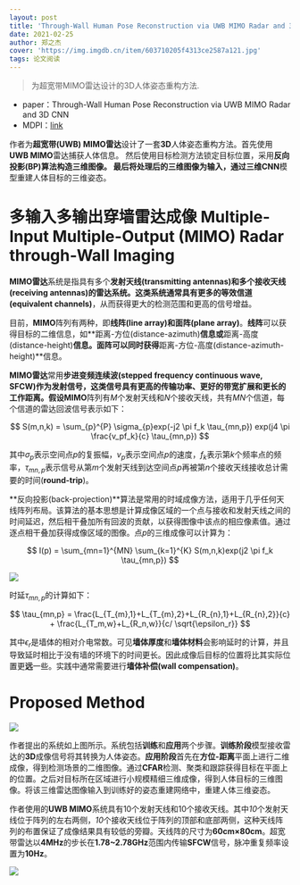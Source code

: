 ```yaml
---
layout: post
title: 'Through-Wall Human Pose Reconstruction via UWB MIMO Radar and 3D CNN'
date: 2021-02-25
author: 郑之杰
cover: 'https://img.imgdb.cn/item/603710205f4313ce2587a121.jpg'
tags: 论文阅读
---
```


> 为超宽带MIMO雷达设计的3D人体姿态重构方法.

- paper：Through-Wall Human Pose Reconstruction via UWB MIMO Radar and 3D CNN
- MDPI：[link](https://www.mdpi.com/2072-4292/13/2/241)

作者为**超宽带(UWB) MIMO雷达**设计了一套**3D**人体姿态重构方法。首先使用**UWB MIMO**雷达捕获人体信息。 然后使用目标检测方法锁定目标位置，采用**反向投影(BP)**算法构造三维图像。 最后将处理后的三维图像为输入，通过三维**CNN**模型重建人体目标的三维姿态。

# 多输入多输出穿墙雷达成像 Multiple-Input Multiple-Output (MIMO) Radar through-Wall Imaging
**MIMO雷达**系统是指具有多个**发射天线(transmitting antennas)**和多个**接收天线(receiving antennas)**的雷达系统。这类系统通常具有更多的**等效信道(equivalent channels)**，从而获得更大的检测范围和更高的信号增益。

目前，**MIMO**阵列有两种，即**线阵(line array)**和**面阵(plane array)**。**线阵**可以获得目标的二维信息，如**距离-方位(distance-azimuth)**信息或**距离-高度(distance-height)**信息。**面阵**可以同时获得**距离-方位-高度(distance-azimuth-height)**信息。

**MIMO雷达**常用**步进变频连续波(stepped frequency continuous wave, SFCW)**作为发射信号，这类信号具有更高的传输功率、更好的带宽扩展和更长的工作距离。假设**MIMO**阵列有$M$个发射天线和$N$个接收天线，共有$MN$个信道，每个信道的雷达回波信号表示如下：

$$ S(m,n,k) = \sum_{p}^{P} \sigma_{p}exp(-j2 \pi f_k \tau_{mn,p}) exp(j4 \pi \frac{v_pf_k}{c} \tau_{mn,p}) $$

其中$\sigma_{p}$表示空间点$p$的复振幅，$v_p$表示空间点$p$的速度，$f_k$表示第$k$个频率点的频率，$\tau_{mn,p}$表示信号从第$m$个发射天线到达空间点$p$再被第$n$个接收天线接收总计需要的时间(**round-trip**)。

**反向投影(back-projection)**算法是常用的时域成像方法，适用于几乎任何天线阵列布局。该算法的基本思想是计算成像区域的一个点与接收和发射天线之间的时间延迟，然后相干叠加所有回波的贡献，以获得图像中该点的相应像素值。通过逐点相干叠加获得成像区域的图像。点$p$的三维成像可以计算为：

$$ I(p) = \sum_{mn=1}^{MN} \sum_{k=1}^{K} S(m,n,k)exp(j2 \pi f_k \tau_{mn,p}) $$

![](https://img.imgdb.cn/item/603746965f4313ce25ea38d7.jpg)

时延$\tau_{mn,p}$的计算如下：

$$ \tau_{mn,p} = \frac{L_{T_{m},1}+L_{T_{m},2}+L_{R_{n},1}+L_{R_{n},2}}{c} + \frac{L_{T_m,w}+L_{R_n,w}}{c/ \sqrt{\epsilon_r}} $$

其中$\epsilon_r$是墙体的相对介电常数。可见**墙体厚度**和**墙体材料**会影响延时的计算，并且导致延时相比于没有墙的环境下的时间更长。因此成像后目标的位置将比其实际位置更**远**一些。实践中通常需要进行**墙体补偿(wall compensation)**。

# Proposed Method

![](https://img.imgdb.cn/item/603749ea5f4313ce25eec05f.jpg)

作者提出的系统如上图所示。系统包括**训练**和**应用**两个步骤。**训练阶段**模型接收雷达的**3D**成像信号将其转换为人体姿态。**应用阶段**首先在**方位-距离**平面上进行二维成像，得到检测场景的二维图像。通过**CFAR**检测、聚类和跟踪获得目标在平面上的位置。之后对目标所在区域进行小规模精细三维成像，得到人体目标的三维图像。将该三维雷达图像输入到训练好的姿态重建网络中，重建人体三维姿态。

作者使用的**UWB MIMO**系统具有$10$个发射天线和$10$个接收天线。其中*10*个发射天线位于阵列的左右两侧，*10*个接收天线位于阵列的顶部和底部两侧，这种天线阵列的布置保证了成像结果具有较低的旁瓣。天线阵的尺寸为**60cm×80cm**。超宽带雷达以**4MHz**的步长在**1.78~2.78GHz**范围内传输**SFCW**信号，脉冲重复频率设置为**10Hz**。

![](https://img.imgdb.cn/item/60374e035f4313ce25f4e550.jpg)



